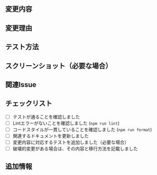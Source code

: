## 変更内容

<!-- 何を変更したかを簡潔に説明してください -->

## 変更理由

<!-- なぜこの変更が必要なのかを説明してください -->

## テスト方法

<!-- この変更をどのようにテストしたかを説明してください -->
<!-- 例: 以下のコマンドを実行して確認しました -->
<!-- ```bash
npm test
``` -->

## スクリーンショット（必要な場合）

<!-- UI変更がある場合は、変更前後のスクリーンショットを添付してください -->

## 関連Issue

<!-- 関連するIssueがある場合は、リンクを記載してください -->
<!-- 例: Closes #123 -->

## チェックリスト

<!-- 以下の項目を確認し、完了したらチェックを入れてください -->

- [ ] テストが通ることを確認しました
- [ ] Lintエラーがないことを確認しました (`npm run lint`)
- [ ] コードスタイルが一貫していることを確認しました (`npm run format`)
- [ ] 関連するドキュメントを更新しました
- [ ] 変更内容に対応するテストを追加しました（必要な場合）
- [ ] 破壊的変更がある場合は、その内容と移行方法を記載しました

## 追加情報

<!-- レビュアーに伝えたい追加情報があれば記載してください -->
